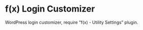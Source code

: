 f(x) Login Customizer
===================

WordPress login customizer, require "f(x) - Utility Settings" plugin.